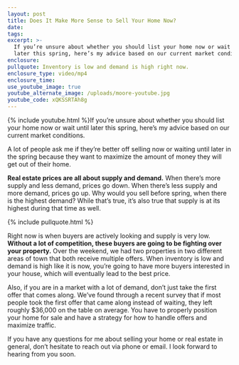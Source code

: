 ```yaml
---
layout: post
title: Does It Make More Sense to Sell Your Home Now?
date:
tags:
excerpt: >-
  If you’re unsure about whether you should list your home now or wait until
  later this spring, here’s my advice based on our current market conditions.
enclosure:
pullquote: Inventory is low and demand is high right now.
enclosure_type: video/mp4
enclosure_time:
use_youtube_image: true
youtube_alternate_image: /uploads/moore-youtube.jpg
youtube_code: xQKSSRTAh8g
---
```


{% include youtube.html %}If you’re unsure about whether you should list your home now or wait until later this spring, here’s my advice based on our current market conditions.

A lot of people ask me if they’re better off selling now or waiting until later in the spring because they want to maximize the amount of money they will get out of their home.

**Real estate prices are all about supply and demand.** When there’s more supply and less demand, prices go down. When there’s less supply and more demand, prices go up. Why would you sell before spring, when there is the highest demand? While that’s true, it’s also true that supply is at its highest during that time as well.

{% include pullquote.html %}

Right now is when buyers are actively looking and supply is very low. **Without a lot of competition, these buyers are going to be fighting over your property.** Over the weekend, we had two properties in two different areas of town that both receive multiple offers. When inventory is low and demand is high like it is now, you’re going to have more buyers interested in your house, which will eventually lead to the best price.

Also, if you are in a market with a lot of demand, don’t just take the first offer that comes along. We’ve found through a recent survey that if most people took the first offer that came along instead of waiting, they left roughly $36,000 on the table on average. You have to properly position your home for sale and have a strategy for how to handle offers and maximize traffic.

If you have any questions for me about selling your home or real estate in general, don’t hesitate to reach out via phone or email. I look forward to hearing from you soon.